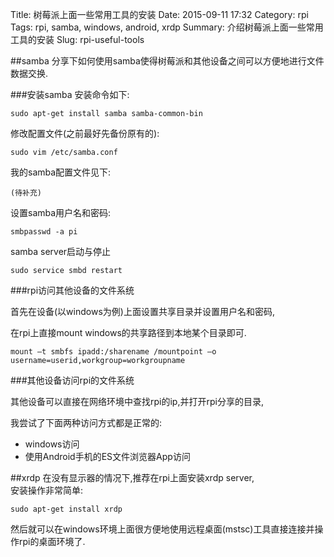 Title: 树莓派上面一些常用工具的安装
Date: 2015-09-11 17:32
Category: rpi
Tags: rpi, samba, windows, android, xrdp
Summary: 介绍树莓派上面一些常用工具的安装
Slug: rpi-useful-tools


##samba
分享下如何使用samba使得树莓派和其他设备之间可以方便地进行文件数据交换.

###安装samba
安装命令如下:
````
sudo apt-get install samba samba-common-bin
````

修改配置文件(之前最好先备份原有的):
````
sudo vim /etc/samba.conf 
````

我的samba配置文件见下:
````
(待补充)
````

设置samba用户名和密码:
````
smbpasswd -a pi
````

samba server启动与停止
````
sudo service smbd restart
````

###rpi访问其他设备的文件系统

首先在设备(以windows为例)上面设置共享目录并设置用户名和密码, 

在rpi上直接mount windows的共享路径到本地某个目录即可.
````
mount –t smbfs ipadd:/sharename /mountpoint –o username=userid,workgroup=workgroupname
````

###其他设备访问rpi的文件系统

其他设备可以直接在网络环境中查找rpi的ip,并打开rpi分享的目录,

我尝试了下面两种访问方式都是正常的:  

* windows访问  
* 使用Android手机的ES文件浏览器App访问  
  
  
##xrdp
在没有显示器的情况下,推荐在rpi上面安装xrdp server,  
安装操作非常简单:
````
sudo apt-get install xrdp
````

然后就可以在windows环境上面很方便地使用远程桌面(mstsc)工具直接连接并操作rpi的桌面环境了.

